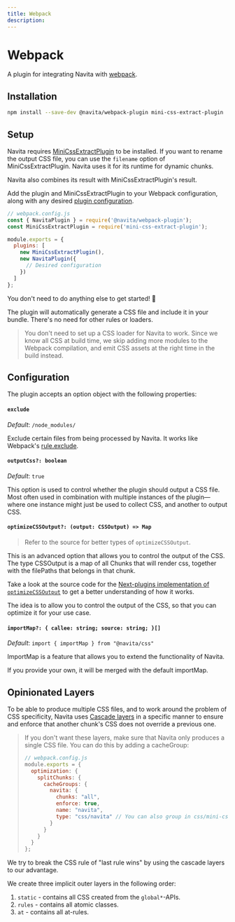 ```yaml
---
title: Webpack
description: 
---
```


# Webpack

A plugin for integrating Navita with [webpack](https://webpack.js.org).

## Installation

```bash
npm install --save-dev @navita/webpack-plugin mini-css-extract-plugin
```

## Setup

Navita requires [MiniCssExtractPlugin](https://webpack.js.org/plugins/mini-css-extract-plugin/) to be installed.
If you want to rename the output CSS file, you can use the `filename` option of MiniCssExtractPlugin.
Navita uses it for its runtime for dynamic chunks.

Navita also combines its result with MiniCssExtractPlugin's result. 

Add the plugin and MiniCssExtractPlugin to your Webpack configuration,
along with any desired [plugin configuration](#configuration).

```js
// webpack.config.js
const { NavitaPlugin } = require('@navita/webpack-plugin');
const MiniCssExtractPlugin = require('mini-css-extract-plugin');

module.exports = {
  plugins: [
    new MiniCssExtractPlugin(),
    new NavitaPlugin({
      // Desired configuration
    })
  ]
};
```

You don't need to do anything else to get started! 🎉

The plugin will automatically generate a CSS file and include it in your bundle.
There's no need for other rules or loaders.

> You don't need to set up a CSS loader for Navita to work. Since we know all CSS at build time, we skip adding more
> modules to the Webpack compilation, and emit CSS assets at the right time in the build instead.

## Configuration

The plugin accepts an option object with the following properties:

#### `exclude`

*Default*: `/node_modules/`

Exclude certain files from being processed by Navita.
It works like Webpack's [rule.exclude](https://webpack.js.org/configuration/module/#ruleexclude).

#### `outputCss?: boolean`

*Default*: `true`

This option is used to control whether the plugin should output a CSS file.
Most often used in combination with multiple instances of the plugin—where one instance might just be used
to collect CSS, and another to output CSS.

#### `optimizeCSSOutput?: (output: CSSOutput) => Map`

> Refer to the source for better types of `optimizeCSSOutput`.

This is an advanced option that allows you to control the output of the CSS.
The type CSSOutput is a map of all Chunks that will render css, together with the filePaths that belongs in that chunk.

Take a look at the source code for the [Next-plugins implementation
of `optimizeCSSOutput`](https://github.com/eagerpatch/navita/blob/main/packages/next-plugin/src/optimizeCSSOutput.ts) to get a better understanding
of how it works.  

The idea is to allow you to control the output of the CSS, so that you can optimize it for your use case.

#### `importMap?: { callee: string; source: string; }[]`

*Default*: `import { importMap } from "@navita/css"`

ImportMap is a feature that allows you to extend the functionality of Navita.

If you provide your own, it will be merged with the default importMap.

## Opinionated Layers

To be able to produce multiple CSS files,
and to work around the problem of CSS specificity,
Navita uses [Cascade layers](https://developer.mozilla.org/en-US/docs/Learn/CSS/Building_blocks/Cascade_layers) in a
specific manner
to ensure and enforce that another chunk's CSS does not override a previous one.

<blockquote>

If you don't want these layers, make sure that Navita only produces a single CSS file.
You can do this by adding a cacheGroup:

```javascript
// webpack.config.js
module.exports = {
  optimization: {
    splitChunks: {
      cacheGroups: {
        navita: {
          chunks: "all",
          enforce: true,
          name: "navita",
          type: "css/navita" // You can also group in css/mini-css-extract if you want a single output
        }
      }
    }
  }
};
```

</blockquote>

We try to break the CSS rule of "last rule wins" by using the cascade layers to our advantage.

We create three implicit outer layers in the following order:
1. `static` - contains all CSS created from the `global*`-APIs.
2. `rules` - contains all atomic classes.
3. `at` - contains all at-rules.
